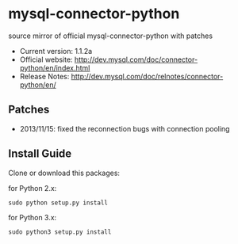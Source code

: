 mysql-connector-python
======================

source mirror of official mysql-connector-python with patches

* Current version: 1.1.2a
* Official website: http://dev.mysql.com/doc/connector-python/en/index.html
* Release Notes: http://dev.mysql.com/doc/relnotes/connector-python/en/


## Patches

* 2013/11/15: fixed the reconnection bugs with connection pooling


## Install Guide

Clone or download this packages:

for Python 2.x:

    sudo python setup.py install

for Python 3.x:

    sudo python3 setup.py install
